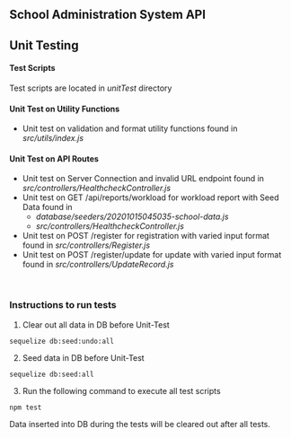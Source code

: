 ## School Administration System API

## Unit Testing

#### Test Scripts
Test scripts are located in *unitTest* directory

#### Unit Test on Utility Functions 
- Unit test on validation and format utility functions found in *src/utils/index.js*

#### Unit Test on API Routes
- Unit test on Server Connection and invalid URL endpoint found in *src/controllers/HealthcheckController.js*
- Unit test on GET /api/reports/workload for workload report with Seed Data found in 
    - *database/seeders/20201015045035-school-data.js*
    - *src/controllers/HealthcheckController.js*
- Unit test on POST /register for registration with varied input format found in *src/controllers/Register.js*
- Unit test on POST /register/update for update with varied input format found in *src/controllers/UpdateRecord.js*

<br> 

### Instructions to run tests
1. Clear out all data in DB before Unit-Test
```
sequelize db:seed:undo:all 
```

2. Seed data in DB before Unit-Test
```
sequelize db:seed:all
```

3. Run the following command to execute all test scripts
```
npm test
```

Data inserted into DB during the tests will be cleared out after all tests.
